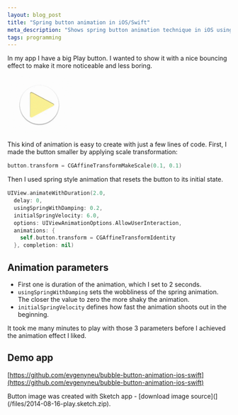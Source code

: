```yaml
---
layout: blog_post
title: "Spring button animation in iOS/Swift"
meta_description: "Shows spring button animation technique in iOS using Swift language"
tags: programming
---
```


In my app I have a big Play button. I wanted to show it with a nice bouncing effect to make it more noticeable and less boring.

<div class='isTextCentered'>
  <img width='144' class='isTextCentered' src='/image/blog/2014-08-16-spring-style-animation-in-ios-with-swift.gif' alt='Spring style button animation iOS with Swift'>
</div>

This kind of animation is easy to create with just a few lines of code.
First, I made the button smaller by applying scale transformation:

```swift
button.transform = CGAffineTransformMakeScale(0.1, 0.1)
```
Then I used spring style animation that resets the button to its initial state.

```swift
UIView.animateWithDuration(2.0,
  delay: 0,
  usingSpringWithDamping: 0.2,
  initialSpringVelocity: 6.0,
  options: UIViewAnimationOptions.AllowUserInteraction,
  animations: {
    self.button.transform = CGAffineTransformIdentity
  }, completion: nil)
```

## Animation parameters

* First one is duration of the animation, which I set to 2 seconds.
* `usingSpringWithDamping` sets the wobbliness of the spring animation. The closer the value to zero the more shaky the animation.
* `initialSpringVelocity` defines how fast the animation shoots out in the beginning.

It took me many minutes to play with those 3 parameters before I achieved the animation effect I liked.

## Demo app

[https://github.com/evgenyneu/bubble-button-animation-ios-swift](https://github.com/evgenyneu/bubble-button-animation-ios-swift)

Button image was created with Sketch app - [download image source](](/files/2014-08-16-play.sketch.zip).





